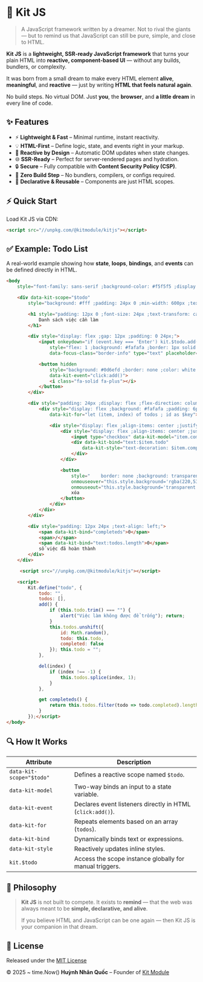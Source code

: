 
# 🌿 Kit JS

> A JavaScript framework written by a dreamer.
> Not to rival the giants — but to remind us that JavaScript can still be pure, simple, and close to HTML.


**Kit JS** is a **lightweight, SSR-ready JavaScript framework** that turns your plain HTML into **reactive, component-based UI** — without any builds, bundlers, or complexity.

It was born from a small dream
to make every HTML element **alive**, **meaningful**, and **reactive** —
just by writing **HTML that feels natural again**.

No build steps.
No virtual DOM.
Just **you**, the **browser**, and **a little dream** in every line of code.


## ✨ Features

* ⚡ **Lightweight & Fast** – Minimal runtime, instant reactivity.
* 💡 **HTML-First** – Define logic, state, and events right in your markup.
* 🔄 **Reactive by Design** – Automatic DOM updates when state changes.
* 🌐 **SSR-Ready** – Perfect for server-rendered pages and hydration.
* 🔒 **Secure** – Fully compatible with **Content Security Policy (CSP)**.
* 🚀 **Zero Build Step** – No bundlers, compilers, or configs required.
* 🧩 **Declarative & Reusable** – Components are just HTML scopes.


## ⚡ Quick Start

Load Kit JS via CDN:

```html
<script src="//unpkg.com/@kitmodule/kitjs"></script>
```



## ✅ Example: Todo List

A real-world example showing how **state**, **loops**, **bindings**, and **events** can be defined directly in HTML.

```html
<body
    style="font-family: sans-serif ;background-color: #f5f5f5 ;display: flex ;justify-content: center ;padding: 40px;">

    <div data-kit-scope="$todo"
        style="background: #fff ;padding: 24px 0 ;min-width: 600px ;text-align: center ;border-radius: 12px ;box-shadow: 0 4px 10px rgba(0,0,0,0.1) ;">

        <h1 style="padding: 12px 0 ;font-size: 24px ;text-transform: capitalize;">
            Danh sách việc cần làm
        </h1>

        <div style="display: flex ;gap: 12px ;padding: 0 24px;">
            <input onkeydown="if (event.key === 'Enter') kit.$todo.add()"
                style="flex: 1 ;background: #fafafa ;border: 1px solid #ddd ;border-radius: 8px ;padding: 9px 12px ;box-shadow: 0 1px 2px rgba(0,0,0,0.05) ;font-size: 16px ;"
                data-focus-class="border-info" type="text" placeholder="Thêm việc cần làm" data-kit-model="todo">

            <button hidden
                style="background: #0d6efd ;border: none ;color: white ;border-radius: 8px ;padding: 9px 12px ;box-shadow: 0 1px 2px rgba(0,0,0,0.1) ;cursor: pointer ;"
                data-kit-event="click:add()">
                <i class="fa-solid fa-plus"></i>
            </button>
        </div>

        <div style="padding: 24px ;display: flex ;flex-direction: column ;gap: 9px;">
            <div style="display: flex ;background: #fafafa ;padding: 6px 12px ;text-align: left ;border-radius: 8px ;box-shadow: 0 1px 2px rgba(0,0,0,0.05) ;"
                data-kit-for="let (item, index) of todos ; id as $key">

                <div style="display: flex ;align-items: center ;justify-content: space-between ;gap: 6px ;width: 100%;">
                    <div style="display: flex ;align-items: center ;justify-content: space-between ;gap: 12px;">
                        <input type="checkbox" data-kit-model="item.completed">
                        <div data-kit-bind="text:$item.todo"
                            data-kit-style="text-decoration: $item.completed ? 'line-through' : 'none'">
                        </div>
                    </div>

                    <button
                        style="    border: none ;background: transparent ;color: #dc3545 ;border-radius: 6px ;padding: 6px 9px ;cursor: pointer ;transition: background 0.2s ;"
                        onmouseover="this.style.background='rgba(220,53,69,0.05)'"
                        onmouseout="this.style.background='transparent'" data-kit-event="click:del(index)">
                        xóa
                    </button>
                </div>
            </div>
        </div>

        <div style="padding: 12px 24px ;text-align: left;">
            <span data-kit-bind="completeds">0</span>
            <span>/</span>
            <span data-kit-bind="text:todos.length">0</span>
            số việc đã hoàn thành
        </div>
    </div>

     <script src="//unpkg.com/@kitmodule/kitjs"></script>

    <script>
        Kit.define("todo", {
            todo: "",
            todos: [],
            add() {
                if (this.todo.trim() === "") {
                    alert("Việc làm không được để trống"); return;
                }
                this.todos.unshift({
                    id: Math.random(),
                    todo: this.todo,
                    completed: false
                }); this.todo = "";
            },

            del(index) {
                if (index !== -1) {
                    this.todos.splice(index, 1);
                }
            },

            get completeds() {
                return this.todos.filter(todo => todo.completed).length;
            }
        });</script>
</body>
```


## 🔍 How It Works

| Attribute                | Description                                                |
| ------------------------ | ---------------------------------------------------------- |
| `data-kit-scope="$todo"` | Defines a reactive scope named `$todo`.                    |
| `data-kit-model`         | Two-way binds an input to a state variable.                |
| `data-kit-event`         | Declares event listeners directly in HTML (`click:add()`). |
| `data-kit-for`           | Repeats elements based on an array (`todos`).              |
| `data-kit-bind`          | Dynamically binds text or expressions.                     |
| `data-kit-style`         | Reactively updates inline styles.                          |
| `kit.$todo`              | Access the scope instance globally for manual triggers.    |


## 🧩 Philosophy

> **Kit JS** is not built to compete.
> It exists to **remind** — that the web was always meant to be **simple, declarative, and alive**.
>
> If you believe HTML and JavaScript can be one again —
> then Kit JS is your companion in that dream.


## 🧠 License

Released under the [MIT License](https://github.com/kitmodule/kitjs/blob/master/LICENSE)

© 2025 ~ time.Now()
**Huỳnh Nhân Quốc** – Founder of [Kit Module](https://kitmodule.com)

